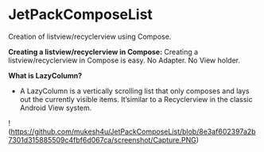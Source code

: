 # JetPackComposeList
Creation of listview/recyclerview using  Compose.

**Creating a listview/recyclerview in Compose:**
                                            Creating a listview/recyclerview in Compose is easy.
No Adapter. No View holder.


**What is LazyColumn?**
- A LazyColumn is a vertically scrolling list that only composes and lays out the currently visible items.
 It’similar to a Recyclerview in the classic Android View system.
 
 !(https://github.com/mukesh4u/JetPackComposeList/blob/8e3af602397a2b7301d315885509c4fbf6d067ca/screenshot/Capture.PNG)
